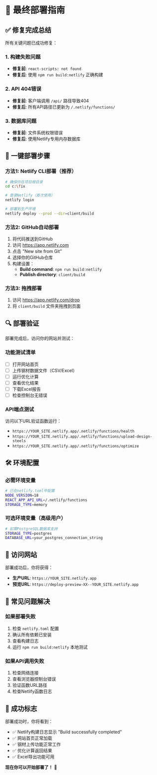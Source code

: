 # 🚀 最终部署指南

## ✅ 修复完成总结

所有关键问题已成功修复：

### 1. 构建失败问题
- **修复前**: `react-scripts: not found`
- **修复后**: 使用 `npm run build:netlify` 正确构建

### 2. API 404错误
- **修复前**: 客户端调用 `/api/` 路径导致404
- **修复后**: 所有API路径已更新为 `/.netlify/functions/`

### 3. 数据库问题
- **修复前**: 文件系统权限错误
- **修复后**: 使用Netlify专用内存数据库

## 🎯 一键部署步骤

### 方法1: Netlify CLI部署（推荐）
```bash
# 确保你在项目根目录
cd c:\fix

# 登录Netlify（首次使用）
netlify login

# 部署到生产环境
netlify deploy --prod --dir=client/build
```

### 方法2: GitHub自动部署
1. 将代码推送到GitHub
2. 访问 https://app.netlify.com
3. 点击 "New site from Git"
4. 选择你的GitHub仓库
5. 构建设置：
   - **Build command**: `npm run build:netlify`
   - **Publish directory**: `client/build`

### 方法3: 拖拽部署
1. 访问 https://app.netlify.com/drop
2. 将 `client/build` 文件夹拖拽到页面

## 🔍 部署验证

部署完成后，访问你的网站并测试：

### 功能测试清单
- [ ] 打开网站首页
- [ ] 上传钢材数据文件（CSV/Excel）
- [ ] 运行优化计算
- [ ] 查看优化结果
- [ ] 下载Excel报告
- [ ] 检查控制台无错误

### API端点测试
访问以下URL验证函数运行：
- `https://YOUR_SITE.netlify.app/.netlify/functions/health`
- `https://YOUR_SITE.netlify.app/.netlify/functions/upload-design-steels`
- `https://YOUR_SITE.netlify.app/.netlify/functions/optimize`

## 🛠️ 环境配置

### 必需环境变量
```bash
# 已在netlify.toml中配置
NODE_VERSION=18
REACT_APP_API_URL=/.netlify/functions
STORAGE_TYPE=memory
```

### 可选环境变量（高级用户）
```bash
# 如需PostgreSQL数据库支持
STORAGE_TYPE=postgres
DATABASE_URL=your_postgres_connection_string
```

## 📱 访问网站

部署成功后，你将获得：
- **生产URL**: `https://YOUR_SITE.netlify.app`
- **预览URL**: `https://deploy-preview-XX--YOUR_SITE.netlify.app`

## 🚨 常见问题解决

### 如果部署失败
1. 检查 `netlify.toml` 配置
2. 确认所有依赖已安装
3. 查看构建日志
4. 运行 `npm run build:netlify` 本地测试

### 如果API调用失败
1. 检查网络连接
2. 查看浏览器控制台错误
3. 验证函数URL路径
4. 检查Netlify函数日志

## 🎉 成功标志

部署成功时，你将看到：
- ✅ Netlify构建日志显示 "Build successfully completed"
- ✅ 网站首页正常加载
- ✅ 钢材上传功能正常工作
- ✅ 优化计算返回结果
- ✅ Excel导出功能可用

**现在你可以开始部署了！** 🚀